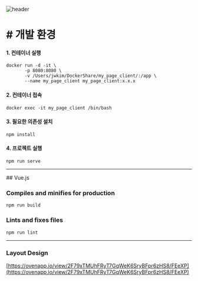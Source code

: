 ![header](https://capsule-render.vercel.app/api?type=cylinder&color=gradient&height=120&section=header&text=My%20Page&fontSize=40)

# \# 개발 환경
<!-- 
#### ~~0. Dockerfile 빌드~~
```
# 프로젝트 root 디렉토리에서
docker build --tag my_node:x.x.x .
```
 -->
#### 1. 컨테이너 실행
```
docker run -d -it \
       -p 8080:8080 \
       -v /Users/jwkim/DockerShare/my_page_client/:/app \
       --name my_page_client my_page_client:x.x.x
```

#### 2. 컨테이너 접속
```
docker exec -it my_page_client /bin/bash
```

#### 3. 필요한 의존성 설치
```
npm install
```

#### 4. 프로젝트 실행
```
npm run serve
```

---
#\# Vue.js

### Compiles and minifies for production
```
npm run build
```

### Lints and fixes files
```
npm run lint
```

---

### Layout Design
[https://ovenapp.io/view/2F79xTMUhFRyT7GqWeK6SryBFpr6zHS8/FEeXP](https://ovenapp.io/view/2F79xTMUhFRyT7GqWeK6SryBFpr6zHS8/FEeXP)